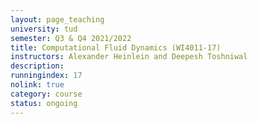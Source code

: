 ```yaml
---
layout: page_teaching
university: tud
semester: Q3 & Q4 2021/2022
title: Computational Fluid Dynamics (WI4011-17)
instructors: Alexander Heinlein and Deepesh Toshniwal
description:
runningindex: 17
nolink: true
category: course
status: ongoing
---
```

